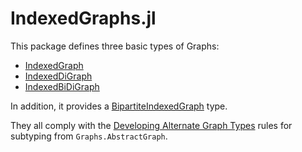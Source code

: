 IndexedGraphs.jl
====

This package defines three basic types of Graphs:

- [IndexedGraph](@ref)
- [IndexedDiGraph](@ref)
- [IndexedBiDiGraph](@ref)

In addition, it provides a [BipartiteIndexedGraph](@ref) type.

They all comply with the [Developing Alternate Graph Types](https://juliagraphs.org/Graphs.jl/dev/developing/) rules for subtyping from `Graphs.AbstractGraph`.
